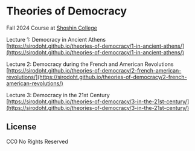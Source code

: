 # Theories of Democracy

Fall 2024 Course at [Shoshin College](https://shoshincollege.org/)

Lecture 1: Democracy in Ancient Athens  
[https://sirodoht.github.io/theories-of-democracy/1-in-ancient-athens/](https://sirodoht.github.io/theories-of-democracy/1-in-ancient-athens/)

Lecture 2: Democracy during the French and American Revolutions  
[https://sirodoht.github.io/theories-of-democracy/2-french-american-revolutions/](https://sirodoht.github.io/theories-of-democracy/2-french-american-revolutions/)

Lecture 3: Democracy in the 21st Century  
[https://sirodoht.github.io/theories-of-democracy/3-in-the-21st-century/](https://sirodoht.github.io/theories-of-democracy/3-in-the-21st-century/)

## License

CC0 No Rights Reserved
